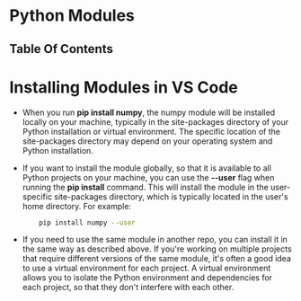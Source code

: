 # Python Modules

## Table Of Contents

# Installing Modules in VS Code
* When you run __pip install numpy__, the numpy module will be installed locally on your machine, typically in the site-packages directory of your Python installation or virtual environment. The specific location of the site-packages directory may depend on your operating system and Python installation.

* If you want to install the module globally, so that it is available to all Python projects on your machine, you can use the __--user__ flag when running the __pip install__ command. This will install the module in the user-specific site-packages directory, which is typically located in the user's home directory. For example:

    ```sh
        pip install numpy --user
    ```

* If you need to use the same module in another repo, you can install it in the same way as described above. If you're working on multiple projects that require different versions of the same module, it's often a good idea to use a virtual environment for each project. A virtual environment allows you to isolate the Python environment and dependencies for each project, so that they don't interfere with each other.